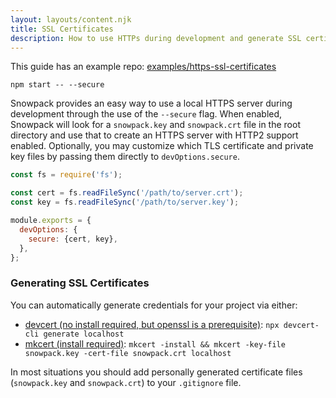 ```yaml
---
layout: layouts/content.njk
title: SSL Certificates
description: How to use HTTPs during development and generate SSL certifcates for your Snowpack build.
---
```


<div class="notification">
This guide has an example repo:
<a href="https://github.com/snowpackjs/snowpack/tree/main/examples/https-ssl-certificates/">
    examples/https-ssl-certificates
</a>
</div>

```
npm start -- --secure
```

Snowpack provides an easy way to use a local HTTPS server during development through the use of the `--secure` flag. When enabled, Snowpack will look for a `snowpack.key` and `snowpack.crt` file in the root directory and use that to create an HTTPS server with HTTP2 support enabled. Optionally, you may customize which TLS certificate and private key files by passing them directly to `devOptions.secure`.

```js
const fs = require('fs');

const cert = fs.readFileSync('/path/to/server.crt');
const key = fs.readFileSync('/path/to/server.key');

module.exports = {
  devOptions: {
    secure: {cert, key},
  },
};
```

### Generating SSL Certificates

You can automatically generate credentials for your project via either:

- [devcert (no install required, but openssl is a prerequisite)](https://github.com/davewasmer/devcert-cli): `npx devcert-cli generate localhost`
- [mkcert (install required)](https://github.com/FiloSottile/mkcert): `mkcert -install && mkcert -key-file snowpack.key -cert-file snowpack.crt localhost`

In most situations you should add personally generated certificate files (`snowpack.key` and `snowpack.crt`) to your `.gitignore` file.
